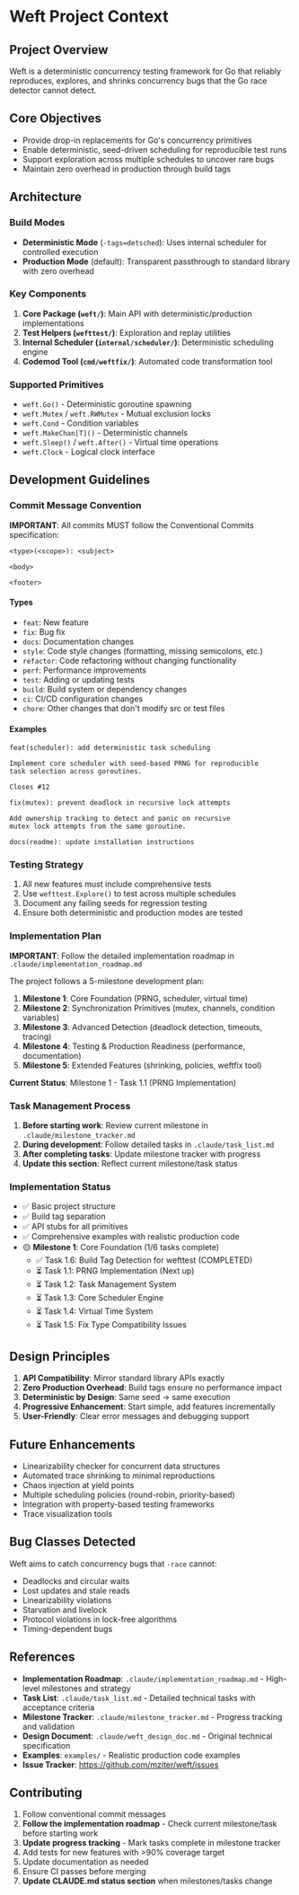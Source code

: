 # Weft Project Context

## Project Overview
Weft is a deterministic concurrency testing framework for Go that reliably reproduces, explores, and shrinks concurrency bugs that the Go race detector cannot detect.

## Core Objectives
- Provide drop-in replacements for Go's concurrency primitives
- Enable deterministic, seed-driven scheduling for reproducible test runs
- Support exploration across multiple schedules to uncover rare bugs
- Maintain zero overhead in production through build tags

## Architecture

### Build Modes
- **Deterministic Mode** (`-tags=detsched`): Uses internal scheduler for controlled execution
- **Production Mode** (default): Transparent passthrough to standard library with zero overhead

### Key Components
1. **Core Package (`weft/`)**: Main API with deterministic/production implementations
2. **Test Helpers (`wefttest/`)**: Exploration and replay utilities
3. **Internal Scheduler (`internal/scheduler/`)**: Deterministic scheduling engine
4. **Codemod Tool (`cmd/weftfix/`)**: Automated code transformation tool

### Supported Primitives
- `weft.Go()` - Deterministic goroutine spawning
- `weft.Mutex` / `weft.RWMutex` - Mutual exclusion locks
- `weft.Cond` - Condition variables
- `weft.MakeChan[T]()` - Deterministic channels
- `weft.Sleep()` / `weft.After()` - Virtual time operations
- `weft.Clock` - Logical clock interface

## Development Guidelines

### Commit Message Convention
**IMPORTANT**: All commits MUST follow the Conventional Commits specification:

```
<type>(<scope>): <subject>

<body>

<footer>
```

#### Types
- `feat`: New feature
- `fix`: Bug fix
- `docs`: Documentation changes
- `style`: Code style changes (formatting, missing semicolons, etc.)
- `refactor`: Code refactoring without changing functionality
- `perf`: Performance improvements
- `test`: Adding or updating tests
- `build`: Build system or dependency changes
- `ci`: CI/CD configuration changes
- `chore`: Other changes that don't modify src or test files

#### Examples
```
feat(scheduler): add deterministic task scheduling

Implement core scheduler with seed-based PRNG for reproducible
task selection across goroutines.

Closes #12
```

```
fix(mutex): prevent deadlock in recursive lock attempts

Add ownership tracking to detect and panic on recursive
mutex lock attempts from the same goroutine.
```

```
docs(readme): update installation instructions
```

### Testing Strategy
1. All new features must include comprehensive tests
2. Use `wefttest.Explore()` to test across multiple schedules
3. Document any failing seeds for regression testing
4. Ensure both deterministic and production modes are tested

### Implementation Plan
**IMPORTANT**: Follow the detailed implementation roadmap in `.claude/implementation_roadmap.md`

The project follows a 5-milestone development plan:
1. **Milestone 1**: Core Foundation (PRNG, scheduler, virtual time)
2. **Milestone 2**: Synchronization Primitives (mutex, channels, condition variables)
3. **Milestone 3**: Advanced Detection (deadlock detection, timeouts, tracing)
4. **Milestone 4**: Testing & Production Readiness (performance, documentation)
5. **Milestone 5**: Extended Features (shrinking, policies, weftfix tool)

**Current Status**: Milestone 1 - Task 1.1 (PRNG Implementation)

### Task Management Process
1. **Before starting work**: Review current milestone in `.claude/milestone_tracker.md`
2. **During development**: Follow detailed tasks in `.claude/task_list.md`
3. **After completing tasks**: Update milestone tracker with progress
4. **Update this section**: Reflect current milestone/task status

### Implementation Status
- ✅ Basic project structure
- ✅ Build tag separation
- ✅ API stubs for all primitives
- ✅ Comprehensive examples with realistic production code
- 🟡 **Milestone 1**: Core Foundation (1/6 tasks complete)
  - ✅ Task 1.6: Build Tag Detection for wefttest (COMPLETED)
  - ⏳ Task 1.1: PRNG Implementation (Next up)
  - ⏳ Task 1.2: Task Management System
  - ⏳ Task 1.3: Core Scheduler Engine
  - ⏳ Task 1.4: Virtual Time System
  - ⏳ Task 1.5: Fix Type Compatibility Issues

## Design Principles
1. **API Compatibility**: Mirror standard library APIs exactly
2. **Zero Production Overhead**: Build tags ensure no performance impact
3. **Deterministic by Design**: Same seed → same execution
4. **Progressive Enhancement**: Start simple, add features incrementally
5. **User-Friendly**: Clear error messages and debugging support

## Future Enhancements
- Linearizability checker for concurrent data structures
- Automated trace shrinking to minimal reproductions
- Chaos injection at yield points
- Multiple scheduling policies (round-robin, priority-based)
- Integration with property-based testing frameworks
- Trace visualization tools

## Bug Classes Detected
Weft aims to catch concurrency bugs that `-race` cannot:
- Deadlocks and circular waits
- Lost updates and stale reads
- Linearizability violations
- Starvation and livelock
- Protocol violations in lock-free algorithms
- Timing-dependent bugs

## References
- **Implementation Roadmap**: `.claude/implementation_roadmap.md` - High-level milestones and strategy
- **Task List**: `.claude/task_list.md` - Detailed technical tasks with acceptance criteria
- **Milestone Tracker**: `.claude/milestone_tracker.md` - Progress tracking and validation
- **Design Document**: `.claude/weft_design_doc.md` - Original technical specification
- **Examples**: `examples/` - Realistic production code examples
- **Issue Tracker**: https://github.com/mziter/weft/issues

## Contributing
1. Follow conventional commit messages
2. **Follow the implementation roadmap** - Check current milestone/task before starting work
3. **Update progress tracking** - Mark tasks complete in milestone tracker
4. Add tests for new features with >90% coverage target
5. Update documentation as needed
6. Ensure CI passes before merging
7. **Update CLAUDE.md status section** when milestones/tasks change